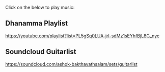 <!-- title: Music Playlists  -->

Click on the below to play music: 

## Dhanamma Playlist 

https://youtube.com/playlist?list=PL5gSq0LUA-jrl-sdMz1sEYhfBjL8G_nyc


## Soundcloud Guitarlist

https://soundcloud.com/ashok-bakthavathsalam/sets/guitarlist 



